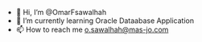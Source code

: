 - 👋 Hi, I’m @OmarFsawalhah
- 🌱 I’m currently learning Oracle Dataabase Application
- 📫 How to reach me o.sawalhah@mas-jo.com

<!---
OmarFsawalhah/OmarFsawalhah is a ✨ special ✨ repository because its `README.md` (this file) appears on your GitHub profile.
You can click the Preview link to take a look at your changes.
--->
